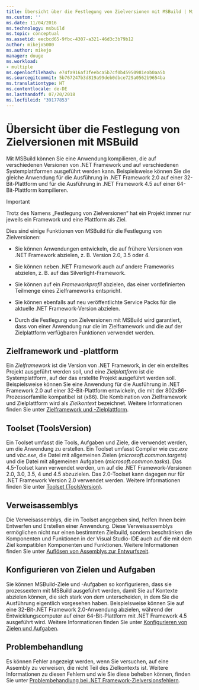 ```yaml
---
title: Übersicht über die Festlegung von Zielversionen mit MSBuild | Microsoft-Dokumentation
ms.custom: ''
ms.date: 11/04/2016
ms.technology: msbuild
ms.topic: conceptual
ms.assetid: eecbcd65-9fbc-4307-a321-46d3c3b79b12
author: mikejo5000
ms.author: mikejo
manager: douge
ms.workload:
- multiple
ms.openlocfilehash: e74fa916af3feebca5b7cf0b45950981eab0aa5b
ms.sourcegitcommit: 5b767247b3d819a99deb0dbce729a0562b9654ba
ms.translationtype: HT
ms.contentlocale: de-DE
ms.lasthandoff: 07/20/2018
ms.locfileid: "39177853"
---
```

# <a name="msbuild-multitargeting-overview"></a>Übersicht über die Festlegung von Zielversionen mit MSBuild
Mit MSBuild können Sie eine Anwendung kompilieren, die auf verschiedenen Versionen von .NET Framework und auf verschiedenen Systemplattformen ausgeführt werden kann. Beispielsweise können Sie die gleiche Anwendung für die Ausführung in .NET Framework 2.0 auf einer 32-Bit-Plattform und für die Ausführung in .NET Framework 4.5 auf einer 64-Bit-Plattform kompilieren.  
  
> [!IMPORTANT]
>  Trotz des Namens „Festlegung von Zielversionen“ hat ein Projekt immer nur jeweils ein Framework und eine Plattform als Ziel.  
  
 Dies sind einige Funktionen von MSBuild für die Festlegung von Zielversionen:  
  
-   Sie können Anwendungen entwickeln, die auf frühere Versionen von .NET Framework abzielen, z. B. Version 2.0, 3.5 oder 4.  
  
-   Sie können neben .NET Framework auch auf andere Frameworks abzielen, z. B. auf das Silverlight-Framework.  
  
-   Sie können auf ein *Frameworkprofil* abzielen, das einer vordefinierten Teilmenge eines Zielframeworks entspricht.  
  
-   Sie können ebenfalls auf neu veröffentlichte Service Packs für die aktuelle .NET Framework-Version abzielen.  
  
-   Durch die Festlegung von Zielversionen mit MSBuild wird garantiert, dass von einer Anwendung nur die im Zielframework und die auf der Zielplattform verfügbaren Funktionen verwendet werden.  
  
## <a name="target-framework-and-platform"></a>Zielframework und -plattform  
 Ein *Zielframework* ist die Version von .NET Framework, in der ein erstelltes Projekt ausgeführt werden soll, und eine *Zielplattform* ist die Systemplattform, auf der das erstellte Projekt ausgeführt werden soll.  Beispielsweise können Sie eine Anwendung für die Ausführung in .NET Framework 2.0 auf einer 32-Bit-Plattform entwickeln, die mit der 802x86-Prozessorfamilie kompatibel ist (x86). Die Kombination von Zielframework und Zielplattform wird als *Zielkontext* bezeichnet. Weitere Informationen finden Sie unter [Zielframework und -Zielplattform](../msbuild/msbuild-target-framework-and-target-platform.md).  
  
## <a name="toolset-toolsversion"></a>Toolset (ToolsVersion)  
 Ein Toolset umfasst die Tools, Aufgaben und Ziele, die verwendet werden, um die Anwendung zu erstellen. Ein Toolset umfasst Compiler wie *csc.exe* und *vbc.exe*, die Datei mit allgemeinen Zielen (*microsoft.common.targets*) und die Datei mit allgemeinen Aufgaben (*microsoft.common.tasks*). Das 4.5-Toolset kann verwendet werden, um auf die .NET Framework-Versionen 2.0, 3.0, 3.5, 4 und 4.5 abzuzielen. Das 2.0-Toolset kann dagegen nur für .NET Framework Version 2.0 verwendet werden. Weitere Informationen finden Sie unter [Toolset (ToolsVersion)](../msbuild/msbuild-toolset-toolsversion.md).  
  
## <a name="reference-assemblies"></a>Verweisassemblys  
 Die Verweisassemblys, die im Toolset angegeben sind, helfen Ihnen beim Entwerfen und Erstellen einer Anwendung. Diese Verweisassemblys ermöglichen nicht nur einen bestimmten Zielbuild, sondern beschränken die Komponenten und Funktionen in der Visual Studio-IDE auch auf die mit dem Ziel kompatiblen Komponenten und Funktionen. Weitere Informationen finden Sie unter [Auflösen von Assemblys zur Entwurfszeit](../msbuild/resolving-assemblies-at-design-time.md).  
  
## <a name="configure-targets-and-tasks"></a>Konfigurieren von Zielen und Aufgaben  
 Sie können MSBuild-Ziele und -Aufgaben so konfigurieren, dass sie prozessextern mit MSBuild ausgeführt werden, damit Sie auf Kontexte abzielen können, die sich stark von dem unterscheiden, in dem Sie die Ausführung eigentlich vorgesehen haben.  Beispielsweise können Sie auf eine 32-Bit-.NET Framework 2.0-Anwendung abzielen, während der Entwicklungscomputer auf einer 64-Bit-Plattform mit .NET Framework 4.5 ausgeführt wird. Weitere Informationen finden Sie unter [Konfigurieren von Zielen und Aufgaben](../msbuild/configuring-targets-and-tasks.md).  
  
## <a name="troubleshooting"></a>Problembehandlung  
 Es können Fehler angezeigt werden, wenn Sie versuchen, auf eine Assembly zu verweisen, die nicht Teil des Zielkontexts ist. Weitere Informationen zu diesen Fehlern und wie Sie diese beheben können, finden Sie unter [Problembehandlung bei .NET Framework-Zielversionsfehlern](../msbuild/troubleshooting-dotnet-framework-targeting-errors.md).